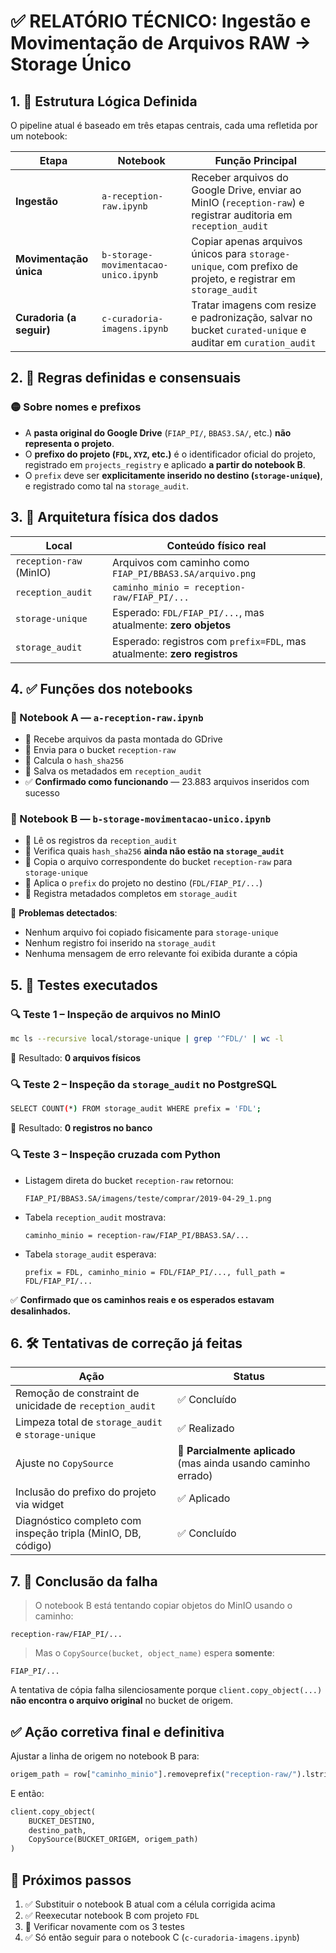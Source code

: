 # ✅ RELATÓRIO TÉCNICO: Ingestão e Movimentação de Arquivos RAW → Storage Único

## 1. 📂 Estrutura Lógica Definida

O pipeline atual é baseado em três etapas centrais, cada uma refletida por um notebook:

| Etapa | Notebook | Função Principal |
|-------|----------|------------------|
| **Ingestão** | `a-reception-raw.ipynb` | Receber arquivos do Google Drive, enviar ao MinIO (`reception-raw`) e registrar auditoria em `reception_audit` |
| **Movimentação única** | `b-storage-movimentacao-unico.ipynb` | Copiar apenas arquivos únicos para `storage-unique`, com prefixo de projeto, e registrar em `storage_audit` |
| **Curadoria (a seguir)** | `c-curadoria-imagens.ipynb` | Tratar imagens com resize e padronização, salvar no bucket `curated-unique` e auditar em `curation_audit` |

## 2. 🧠 Regras definidas e consensuais

### 🟡 Sobre nomes e prefixos

- A **pasta original do Google Drive** (`FIAP_PI/`, `BBAS3.SA/`, etc.) **não representa o projeto**.
- O **prefixo do projeto (`FDL`, `XYZ`, etc.)** é o identificador oficial do projeto, registrado em `projects_registry` e aplicado **a partir do notebook B**.
- O `prefix` deve ser **explicitamente inserido no destino (`storage-unique`)**, e registrado como tal na `storage_audit`.

## 3. 🧩 Arquitetura física dos dados

| Local | Conteúdo físico real |
|-------|-----------------------|
| `reception-raw` (MinIO) | Arquivos com caminho como `FIAP_PI/BBAS3.SA/arquivo.png` |
| `reception_audit` | `caminho_minio = reception-raw/FIAP_PI/...` |
| `storage-unique` | Esperado: `FDL/FIAP_PI/...`, mas atualmente: **zero objetos** |
| `storage_audit` | Esperado: registros com `prefix=FDL`, mas atualmente: **zero registros** |

## 4. ✅ Funções dos notebooks

### 📗 Notebook A — `a-reception-raw.ipynb`
- 🔹 Recebe arquivos da pasta montada do GDrive
- 🔹 Envia para o bucket `reception-raw`
- 🔹 Calcula o `hash_sha256`
- 🔹 Salva os metadados em `reception_audit`
- ✅ **Confirmado como funcionando** — 23.883 arquivos inseridos com sucesso

### 📘 Notebook B — `b-storage-movimentacao-unico.ipynb`
- 🔸 Lê os registros da `reception_audit`
- 🔸 Verifica quais `hash_sha256` **ainda não estão na `storage_audit`**
- 🔸 Copia o arquivo correspondente do bucket `reception-raw` para `storage-unique`
- 🔸 Aplica o `prefix` do projeto no destino (`FDL/FIAP_PI/...`)
- 🔸 Registra metadados completos em `storage_audit`

🔴 **Problemas detectados**:
- Nenhum arquivo foi copiado fisicamente para `storage-unique`
- Nenhum registro foi inserido na `storage_audit`
- Nenhuma mensagem de erro relevante foi exibida durante a cópia

## 5. 🧪 Testes executados

### 🔍 **Teste 1 – Inspeção de arquivos no MinIO**
```bash
mc ls --recursive local/storage-unique | grep '^FDL/' | wc -l
```
🔴 Resultado: **0 arquivos físicos**

### 🔍 **Teste 2 – Inspeção da `storage_audit` no PostgreSQL**
```bash
SELECT COUNT(*) FROM storage_audit WHERE prefix = 'FDL';
```
🔴 Resultado: **0 registros no banco**

### 🔍 **Teste 3 – Inspeção cruzada com Python**
- Listagem direta do bucket `reception-raw` retornou:
  ```
  FIAP_PI/BBAS3.SA/imagens/teste/comprar/2019-04-29_1.png
  ```

- Tabela `reception_audit` mostrava:
  ```
  caminho_minio = reception-raw/FIAP_PI/BBAS3.SA/...
  ```

- Tabela `storage_audit` esperava:
  ```
  prefix = FDL, caminho_minio = FDL/FIAP_PI/..., full_path = FDL/FIAP_PI/...
  ```

✅ **Confirmado que os caminhos reais e os esperados estavam desalinhados.**

## 6. 🛠️ Tentativas de correção já feitas

| Ação | Status |
|------|--------|
| Remoção de constraint de unicidade de `reception_audit` | ✅ Concluído |
| Limpeza total de `storage_audit` e `storage-unique` | ✅ Realizado |
| Ajuste no `CopySource` | 🔁 **Parcialmente aplicado** (mas ainda usando caminho errado) |
| Inclusão do prefixo do projeto via widget | ✅ Aplicado |
| Diagnóstico completo com inspeção tripla (MinIO, DB, código) | ✅ Concluído |

## 7. 🧨 Conclusão da falha

> O notebook B está tentando copiar objetos do MinIO usando o caminho:
```
reception-raw/FIAP_PI/...
```
> Mas o `CopySource(bucket, object_name)` espera **somente**:
```
FIAP_PI/...
```

A tentativa de cópia falha silenciosamente porque `client.copy_object(...)` **não encontra o arquivo original** no bucket de origem.

## ✅ Ação corretiva final e definitiva

Ajustar a linha de origem no notebook B para:

```python
origem_path = row["caminho_minio"].removeprefix("reception-raw/").lstrip("/")
```

E então:

```python
client.copy_object(
    BUCKET_DESTINO,
    destino_path,
    CopySource(BUCKET_ORIGEM, origem_path)
)
```

## 🧾 Próximos passos

1. ✅ Substituir o notebook B atual com a célula corrigida acima
2. ✅ Reexecutar notebook B com projeto `FDL`
3. 🔁 Verificar novamente com os 3 testes
4. ✅ Só então seguir para o notebook C (`c-curadoria-imagens.ipynb`)
